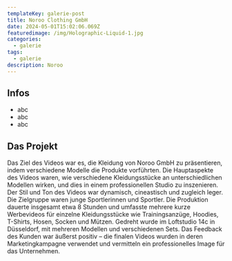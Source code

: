 ```yaml
---
templateKey: galerie-post
title: Noroo Clothing GmbH
date: 2024-05-01T15:02:06.069Z
featuredimage: /img/Holographic-Liquid-1.jpg
categories:
  - galerie
tags:
  - galerie
description: Noroo
---
```

## Infos

- abc
- abc
- abc
## Das Projekt

Das Ziel des Videos war es, die Kleidung von Noroo GmbH zu präsentieren, indem verschiedene Modelle die Produkte vorführten. Die Hauptaspekte des Videos waren, wie verschiedene Kleidungsstücke an unterschiedlichen Modellen wirken, und dies in einem professionellen Studio zu inszenieren. Der Stil und Ton des Videos war dynamisch, cineastisch und zugleich leger. Die Zielgruppe waren junge Sportlerinnen und Sportler. Die Produktion dauerte insgesamt etwa 8 Stunden und umfasste mehrere kurze Werbevideos für einzelne Kleidungsstücke wie Trainingsanzüge, Hoodies, T-Shirts, Hosen, Socken und Mützen. Gedreht wurde im Loftstudio 14c in Düsseldorf, mit mehreren Modellen und verschiedenen Sets. Das Feedback des Kunden war äußerst positiv – die finalen Videos wurden in deren Marketingkampagne verwendet und vermitteln ein professionelles Image für das Unternehmen.

